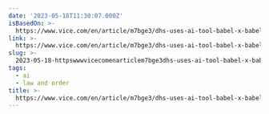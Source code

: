 ```yaml
---
date: '2023-05-18T11:30:07.000Z'
isBasedOn: >-
  https://www.vice.com/en/article/m7bge3/dhs-uses-ai-tool-babel-x-babel-street-social-media-citizens-refugees
link: >-
  https://www.vice.com/en/article/m7bge3/dhs-uses-ai-tool-babel-x-babel-street-social-media-citizens-refugees
slug: >-
  2023-05-18-httpswwwvicecomenarticlem7bge3dhs-uses-ai-tool-babel-x-babel-street-social-media-citizens-refugees
tags:
  - ai
  - law and order
title: >-
  https://www.vice.com/en/article/m7bge3/dhs-uses-ai-tool-babel-x-babel-street-social-media-citizens-refugees
---
```


